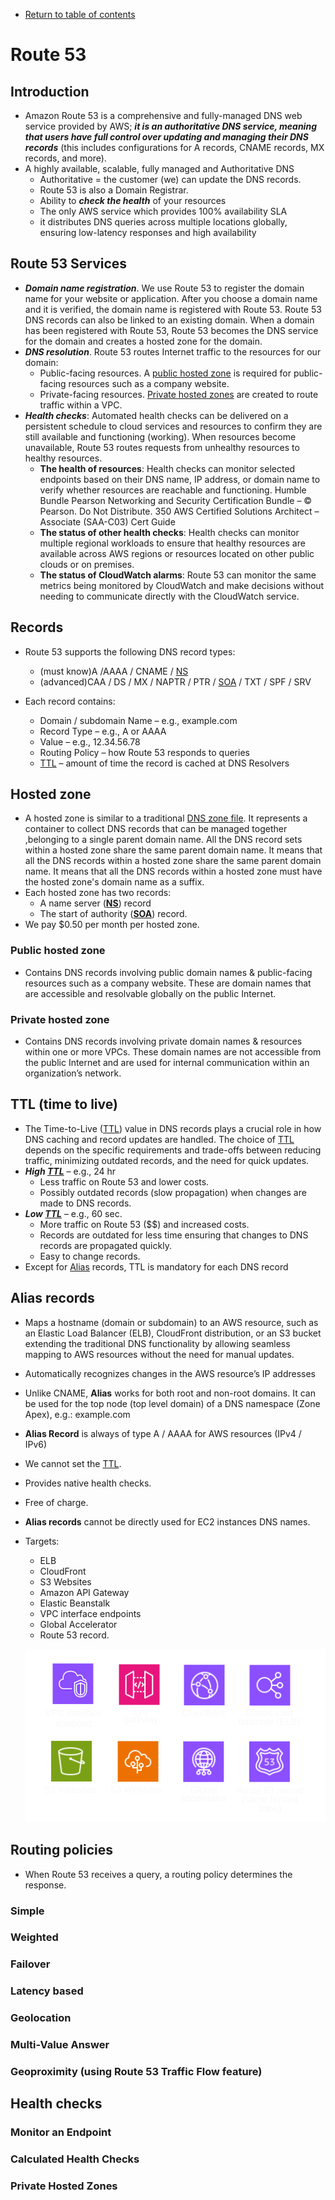 * [Return to table of contents](../../README.md)
# Route 53
## Introduction
- Amazon Route 53 is a comprehensive and fully-managed DNS web service
  provided by AWS; **_it is an authoritative DNS service, meaning that users have
  full control over updating and managing their DNS records_** (this includes
  configurations for A records, CNAME records, MX records, and more).
- A highly available, scalable, fully
  managed and Authoritative DNS 
  - Authoritative = the customer (we) can update the DNS records.
  - Route 53 is also a Domain Registrar.
  - Ability to **_check the health_** of your resources
  - The only AWS service which provides 100% availability SLA
  - it distributes DNS
    queries across multiple locations globally, ensuring low-latency responses
    and high availability

## Route 53 Services
- **_Domain name registration_**. We use Route 53 to register the domain name 
  for your website or application. After you choose a domain name and it is verified,
  the domain name is registered with Route 53. Route 53 DNS records can also be linked 
  to an existing domain. When a domain has been registered with Route 53,
  Route 53 becomes the DNS service for the domain and creates a hosted zone for the domain.
- **_DNS resolution_**.  Route 53 routes Internet traffic to the resources for our domain:
  - Public-facing resources. A [public hosted zone](#public-hosted-zone) is required for public-facing resources such as a company website.
  - Private-facing resources. [Private hosted zones](#private-hosted-zone) are created to route traffic within a VPC.
- **_Health checks_**: Automated health checks can be delivered on a persistent schedule 
  to cloud services and resources to confirm they are still available and functioning (working). 
  When resources become unavailable, Route 53 routes requests from unhealthy resources to healthy resources.
  - **The health of resources**: Health checks can monitor selected endpoints based on their DNS name, 
    IP address, or domain name to verify whether resources are reachable and functioning.
    Humble Bundle Pearson Networking and Security Certification Bundle – © Pearson. Do Not Distribute.
    350 AWS Certified Solutions Architect – Associate (SAA-C03) Cert Guide
  - **The status of other health checks**: Health checks can monitor multiple regional workloads to ensure 
    that healthy resources are available across AWS regions or resources located on other public clouds or on premises.
  - **The status of CloudWatch alarms**: Route 53 can monitor the same metrics being monitored by CloudWatch 
    and make decisions without needing to communicate directly with the CloudWatch service.


## Records
- Route 53 supports the following DNS record types:
  - (must know)A /AAAA / CNAME / [NS](006-DNS-Introduction.md#ns-record)
  - (advanced)CAA / DS / MX / NAPTR / PTR / [SOA](006-DNS-Introduction.md#soa-record) / TXT / SPF / SRV

- Each record contains:
  - Domain / subdomain Name – e.g., example.com
  - Record Type – e.g., A or AAAA
  - Value – e.g., 12.34.56.78
  - Routing Policy – how Route 53 responds to queries
  - [TTL](#ttl-time-to-live) – amount of time the record is cached at DNS Resolvers

## Hosted zone
- A hosted zone is similar to a traditional [DNS zone file](006-DNS-Introduction.md#zone-file). It represents a container to collect DNS records 
  that can be managed together ,belonging to a single parent domain name. All the DNS record sets 
  within a hosted zone share the same parent domain name. It means that all the DNS records within a 
  hosted zone share the same parent domain name. It means that all the DNS records within a
  hosted zone must have the hosted zone's domain name as a suffix. 
- Each hosted zone has two records: 
  - A name server ([**NS**](006-DNS-Introduction.md#ns-record)) record 
  - The start of authority ([**SOA**](006-DNS-Introduction.md#soa-record)) record.
- We pay $0.50 per month per hosted zone.

### Public hosted zone
- Contains DNS records involving public domain names & public-facing resources such as a company website.
  These are domain names that are accessible and resolvable globally on the public Internet.



### Private hosted zone
- Contains DNS records involving private domain names & resources within one or more VPCs.
  These domain names are not accessible from the public Internet and are used
  for internal communication within an organization’s network.


## TTL (time to live)
- The Time-to-Live ([TTL](#ttl-time-to-live)) value in DNS records plays a crucial role in how DNS
caching and record updates are handled. The choice of [TTL](#ttl-time-to-live) depends on the
specific requirements and trade-offs between reducing traffic, minimizing
outdated records, and the need for quick updates.
- **_High [TTL](#ttl-time-to-live)_** – e.g., 24 hr
  - Less traffic on Route 53 and lower costs.
  - Possibly outdated records (slow propagation) when changes are made to DNS records. 
- **_Low [TTL](#ttl-time-to-live)_** – e.g., 60 sec.
  - More traffic on Route 53 ($$) and increased costs.
  - Records are outdated for less time ensuring that changes to DNS records are
    propagated quickly.
  - Easy to change records.
- Except for [Alias](#alias-records) records, TTL is mandatory for each DNS record

## Alias records
- Maps a hostname (domain or subdomain) to an AWS
  resource, such as an Elastic Load Balancer (ELB), CloudFront distribution, or an
  S3 bucket extending the traditional DNS functionality by allowing seamless
  mapping to AWS resources without the need for manual updates.
- Automatically recognizes changes in the AWS resource’s IP addresses
- Unlike CNAME, **Alias** works for both root and non-root domains. 
  It can be used for the top node (top level domain) of a DNS namespace (Zone Apex), 
  e.g.: example.com
- **Alias Record** is always of type A / AAAA for AWS resources (IPv4 / IPv6)
- We cannot set the [TTL](#ttl-time-to-live).
- Provides native health checks.
- Free of charge.
- **Alias records** cannot be directly used for EC2 instances DNS names.
- Targets:
  - ELB
  - CloudFront
  - S3 Websites
  - Amazon API Gateway
  - Elastic Beanstalk
  - VPC interface endpoints
  - Global Accelerator
  - Route 53 record.

  ![](../images/route-53-alias-record-target.svg)

## Routing policies
- When Route 53 receives a query, a routing policy determines the response.

### Simple

### Weighted

### Failover

### Latency based

### Geolocation

### Multi-Value Answer

### Geoproximity (using Route 53 Traffic Flow feature)


## Health checks

### Monitor an Endpoint
### Calculated Health Checks
### Private Hosted Zones